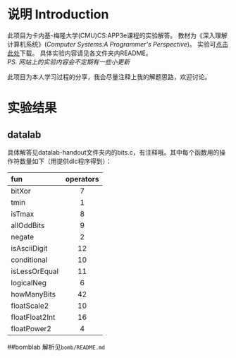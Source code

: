 # 说明 Introduction
此项目为卡内基-梅隆大学(CMU)CS:APP3e课程的实验解答。
教材为《深入理解计算机系统》(*Computer Systems:A Programmer's Perspective*)。
实验可[点击此处](http://csapp.cs.cmu.edu/3e/labs.html)下载。
具体实验内容请见各文件夹内README。  
*PS. 网站上的实验内容会不定期有一些小更新*

此项目为本人学习过程的分享，我会尽量注释上我的解题思路，欢迎讨论。

# 实验结果
## datalab
具体解答见datalab-handout文件夹内的bits.c，有注释哦。其中每个函数用的操作符数量如下（用提供dlc程序得到）：

|fun|operators|
|:---|:---:|
|bitXor|7|
|tmin|1|  
|isTmax|8|
|allOddBits|9|
|negate|2|
|isAsciiDigit|12|
|conditional|10|
|isLessOrEqual|11|
|logicalNeg|6|
|howManyBits|42|
|floatScale2|10|
|floatFloat2Int|16|
|floatPower2|4|

##bomblab
解析见`bomb/README.md`